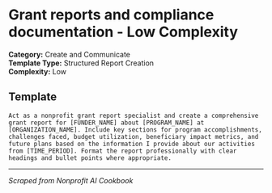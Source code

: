 # Grant reports and compliance documentation - Low Complexity

**Category:** Create and Communicate  
**Template Type:** Structured Report Creation  
**Complexity:** Low

## Template

```
Act as a nonprofit grant report specialist and create a comprehensive grant report for [FUNDER_NAME] about [PROGRAM_NAME] at [ORGANIZATION_NAME]. Include key sections for program accomplishments, challenges faced, budget utilization, beneficiary impact metrics, and future plans based on the information I provide about our activities from [TIME_PERIOD]. Format the report professionally with clear headings and bullet points where appropriate.
```

---
*Scraped from Nonprofit AI Cookbook*
